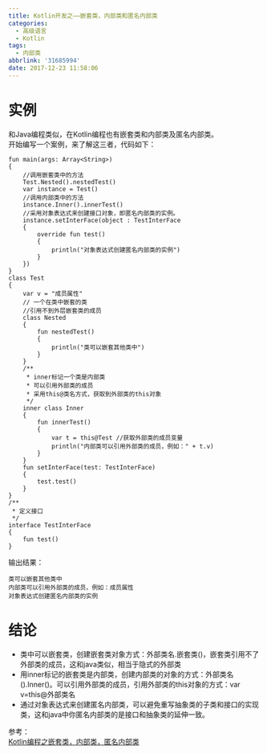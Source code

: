 ```yaml
---
title: Kotlin开发之——嵌套类，内部类和匿名内部类
categories:
  - 高级语言
  - Kotlin
tags:
  - 内部类
abbrlink: '31685994'
date: 2017-12-23 11:58:06
---
```

# 实例
和Java编程类似，在Kotlin编程也有嵌套类和内部类及匿名内部类。   
开始编写一个案例，来了解这三者，代码如下：  
<!--more-->
	fun main(args: Array<String>) 
	{
		//调用嵌套类中的方法
    	Test.Nested().nestedTest()
    	var instance = Test()
   		//调用内部类中的方法
    	instance.Inner().innerTest()
     	//采用对象表达式来创建接口对象，即匿名内部类的实例。
    	instance.setInterFace(object : TestInterFace 
		{
        	override fun test() 
			{
            	println("对象表达式创建匿名内部类的实例")
        	}
    	})
	}
	class Test 
	{
    	var v = "成员属性"
		// 一个在类中嵌套的类
		//引用不到外层嵌套类的成员
    	class Nested 
		{
        	fun nestedTest() 
			{
            	println("类可以嵌套其他类中")
        	}
    	}
    	/**
    	 * inner标记一个类是内部类
     	 * 可以引用外部类的成员
     	 * 采用this@类名方式，获取到外部类的this对象
     	 */
    	inner class Inner 
		{
        	fun innerTest() 
			{
            	var t = this@Test //获取外部类的成员变量
            	println("内部类可以引用外部类的成员，例如：" + t.v)
        	}
    	}
    	fun setInterFace(test: TestInterFace) 
		{
        	test.test()
    	}
	}
	/**
	 * 定义接口
	 */
	interface TestInterFace 
	{
    	fun test()
	}

输出结果： 

	类可以嵌套其他类中
	内部类可以引用外部类的成员，例如：成员属性
	对象表达式创建匿名内部类的实例
# 结论
- 类中可以嵌套类，创建嵌套类对象方式：外部类名.嵌套类()，嵌套类引用不了外部类的成员，这和java类似，相当于隐式的外部类
- 用inner标记的嵌套类是内部类，创建内部类的对象的方式：外部类名().Inner()。可以引用外部类的成员，引用外部类的this对象的方式：var v=this@外部类名
- 通过对象表达式来创建匿名内部类，可以避免重写抽象类的子类和接口的实现类，这和java中你匿名内部类的是接口和抽象类的延伸一致。    


参考：  
[Kotlin编程之嵌套类，内部类，匿名内部类][1]

[1]: http://blog.csdn.net/hexingen/article/details/72824084


